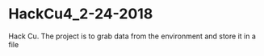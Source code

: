 # HackCu4_2-24-2018
Hack Cu. The project is to grab data from the environment and store it in a file
